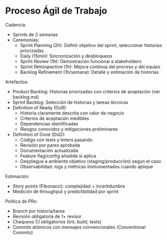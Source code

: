 # Proceso Ágil de Trabajo

Cadencia:
- Sprints de 2 semanas
- Ceremonias:
  - Sprint Planning (2h): Definir objetivo del sprint, seleccionar historias priorizadas
  - Daily (15min): Sincronización y desbloqueos
  - Sprint Review (1h): Demostración funcional a stakeholders
  - Sprint Retrospective (1h): Mejora continua del proceso y del equipo
  - Backlog Refinement (1h/semana): Detalle y estimación de historias

Artefactos:
- Product Backlog: Historias priorizadas con criterios de aceptación (ver backlog.md)
- Sprint Backlog: Selección de historias y tareas técnicas
- Definition of Ready (DoR):
  - Historia claramente descrita con valor de negocio
  - Criterios de aceptación medibles
  - Dependencias identificadas
  - Riesgos conocidos y mitigaciones preliminares
- Definition of Done (DoD):
  - Código con tests y linters pasando
  - Revisión por pares aprobada
  - Documentación actualizada
  - Feature flag/config añadida si aplica
  - Despliegue a ambiente objetivo (staging/producción) según el caso
  - Observabilidad: logs y métricas instrumentados cuando aplique

Estimación:
- Story points (Fibonacci): complejidad + incertidumbre
- Medición de throughput y predictibilidad por sprint

Política de PRs:
- Branch por historia/tarea
- Revisión obligatoria de 1+ revisor
- Chequeos CI obligatorios (lint, build, tests)
- Commits atómicos con mensajes convencionales (Conventional Commits)
